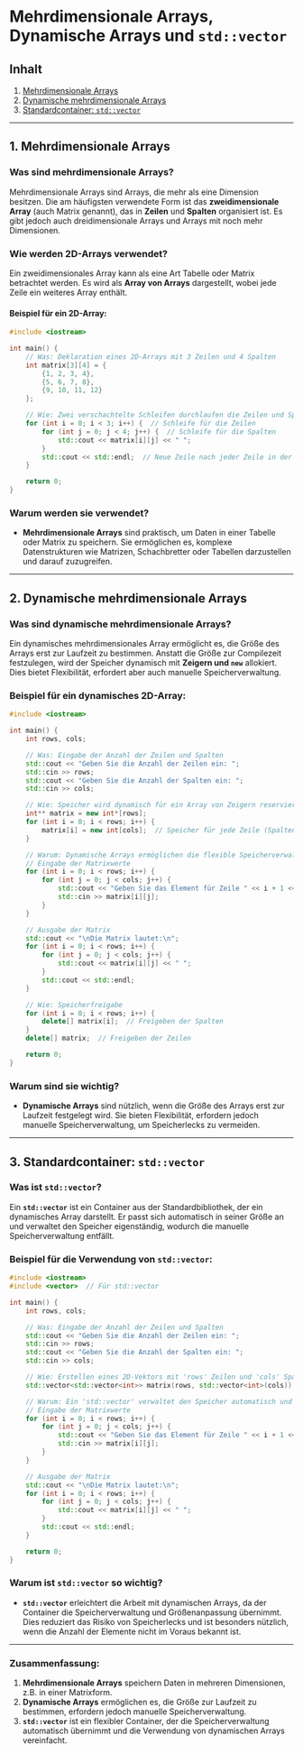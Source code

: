 # Mehrdimensionale Arrays, Dynamische Arrays und `std::vector`

## **Inhalt**
1. [Mehrdimensionale Arrays](#1-mehrdimensionale-arrays)
2. [Dynamische mehrdimensionale Arrays](#2-dynamische-mehrdimensionale-arrays)
3. [Standardcontainer: `std::vector`](#3-standardcontainer-stdvector)

---

## **1. Mehrdimensionale Arrays**

### **Was sind mehrdimensionale Arrays?**

Mehrdimensionale Arrays sind Arrays, die mehr als eine Dimension besitzen. Die am häufigsten verwendete Form ist das **zweidimensionale Array** (auch Matrix genannt), das in **Zeilen** und **Spalten** organisiert ist. Es gibt jedoch auch dreidimensionale Arrays und Arrays mit noch mehr Dimensionen.

### **Wie werden 2D-Arrays verwendet?**

Ein zweidimensionales Array kann als eine Art Tabelle oder Matrix betrachtet werden. Es wird als **Array von Arrays** dargestellt, wobei jede Zeile ein weiteres Array enthält.

#### **Beispiel für ein 2D-Array:**

```cpp
#include <iostream>

int main() {
    // Was: Deklaration eines 2D-Arrays mit 3 Zeilen und 4 Spalten
    int matrix[3][4] = {
        {1, 2, 3, 4},
        {5, 6, 7, 8},
        {9, 10, 11, 12}
    };

    // Wie: Zwei verschachtelte Schleifen durchlaufen die Zeilen und Spalten
    for (int i = 0; i < 3; i++) {  // Schleife für die Zeilen
        for (int j = 0; j < 4; j++) {  // Schleife für die Spalten
            std::cout << matrix[i][j] << " ";
        }
        std::cout << std::endl;  // Neue Zeile nach jeder Zeile in der Matrix
    }

    return 0;
}
```

### **Warum werden sie verwendet?**
- **Mehrdimensionale Arrays** sind praktisch, um Daten in einer Tabelle oder Matrix zu speichern. Sie ermöglichen es, komplexe Datenstrukturen wie Matrizen, Schachbretter oder Tabellen darzustellen und darauf zuzugreifen.

---

## **2. Dynamische mehrdimensionale Arrays**

### **Was sind dynamische mehrdimensionale Arrays?**

Ein dynamisches mehrdimensionales Array ermöglicht es, die Größe des Arrays erst zur Laufzeit zu bestimmen. Anstatt die Größe zur Compilezeit festzulegen, wird der Speicher dynamisch mit **Zeigern und `new`** allokiert. Dies bietet Flexibilität, erfordert aber auch manuelle Speicherverwaltung.

### **Beispiel für ein dynamisches 2D-Array:**

```cpp
#include <iostream>

int main() {
    int rows, cols;

    // Was: Eingabe der Anzahl der Zeilen und Spalten
    std::cout << "Geben Sie die Anzahl der Zeilen ein: ";
    std::cin >> rows;
    std::cout << "Geben Sie die Anzahl der Spalten ein: ";
    std::cin >> cols;

    // Wie: Speicher wird dynamisch für ein Array von Zeigern reserviert
    int** matrix = new int*[rows];
    for (int i = 0; i < rows; i++) {
        matrix[i] = new int[cols];  // Speicher für jede Zeile (Spalten) wird allokiert
    }

    // Warum: Dynamische Arrays ermöglichen die flexible Speicherverwaltung
    // Eingabe der Matrixwerte
    for (int i = 0; i < rows; i++) {
        for (int j = 0; j < cols; j++) {
            std::cout << "Geben Sie das Element für Zeile " << i + 1 << ", Spalte " << j + 1 << " ein: ";
            std::cin >> matrix[i][j];
        }
    }

    // Ausgabe der Matrix
    std::cout << "\nDie Matrix lautet:\n";
    for (int i = 0; i < rows; i++) {
        for (int j = 0; j < cols; j++) {
            std::cout << matrix[i][j] << " ";
        }
        std::cout << std::endl;
    }

    // Wie: Speicherfreigabe
    for (int i = 0; i < rows; i++) {
        delete[] matrix[i];  // Freigeben der Spalten
    }
    delete[] matrix;  // Freigeben der Zeilen

    return 0;
}
```

### **Warum sind sie wichtig?**
- **Dynamische Arrays** sind nützlich, wenn die Größe des Arrays erst zur Laufzeit festgelegt wird. Sie bieten Flexibilität, erfordern jedoch manuelle Speicherverwaltung, um Speicherlecks zu vermeiden.

---

## **3. Standardcontainer: `std::vector`**

### **Was ist `std::vector`?**

Ein **`std::vector`** ist ein Container aus der Standardbibliothek, der ein dynamisches Array darstellt. Er passt sich automatisch in seiner Größe an und verwaltet den Speicher eigenständig, wodurch die manuelle Speicherverwaltung entfällt.

### **Beispiel für die Verwendung von `std::vector`:**

```cpp
#include <iostream>
#include <vector>  // Für std::vector

int main() {
    int rows, cols;

    // Was: Eingabe der Anzahl der Zeilen und Spalten
    std::cout << "Geben Sie die Anzahl der Zeilen ein: ";
    std::cin >> rows;
    std::cout << "Geben Sie die Anzahl der Spalten ein: ";
    std::cin >> cols;

    // Wie: Erstellen eines 2D-Vektors mit 'rows' Zeilen und 'cols' Spalten
    std::vector<std::vector<int>> matrix(rows, std::vector<int>(cols));

    // Warum: Ein 'std::vector' verwaltet den Speicher automatisch und ist flexibler als manuelle Arrays
    // Eingabe der Matrixwerte
    for (int i = 0; i < rows; i++) {
        for (int j = 0; j < cols; j++) {
            std::cout << "Geben Sie das Element für Zeile " << i + 1 << ", Spalte " << j + 1 ein: ";
            std::cin >> matrix[i][j];
        }
    }

    // Ausgabe der Matrix
    std::cout << "\nDie Matrix lautet:\n";
    for (int i = 0; i < rows; i++) {
        for (int j = 0; j < cols; j++) {
            std::cout << matrix[i][j] << " ";
        }
        std::cout << std::endl;
    }

    return 0;
}
```

### **Warum ist `std::vector` so wichtig?**
- **`std::vector`** erleichtert die Arbeit mit dynamischen Arrays, da der Container die Speicherverwaltung und Größenanpassung übernimmt. Dies reduziert das Risiko von Speicherlecks und ist besonders nützlich, wenn die Anzahl der Elemente nicht im Voraus bekannt ist.

---

### **Zusammenfassung:**

1. **Mehrdimensionale Arrays** speichern Daten in mehreren Dimensionen, z.B. in einer Matrixform.
2. **Dynamische Arrays** ermöglichen es, die Größe zur Laufzeit zu bestimmen, erfordern jedoch manuelle Speicherverwaltung.
3. **`std::vector`** ist ein flexibler Container, der die Speicherverwaltung automatisch übernimmt und die Verwendung von dynamischen Arrays vereinfacht.


